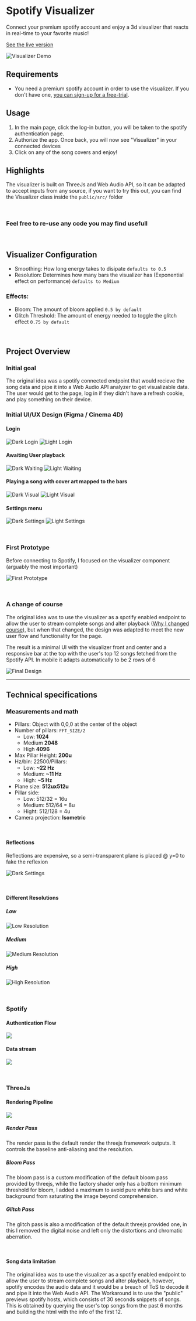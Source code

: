 # Spotify Visualizer

Connect your premium spotify account and enjoy a 3d visualizer that reacts in real-time to your favorite music!

[See the live version](https://visualizer.dpalmer.in/)

![Visualizer Demo](https://dpalmer.in/spotify-visualizer/imgs/DarkFinalDesign.png "Visualizer Demo")

## Requirements

- You need a premium spotify account in order to use the visualizer. If you don't have one, [you can sign-up for a free-trial](https://spotify.com).

## Usage

1. In the main page, click the log-in button, you will be taken to the spotify authentication page.
2. Authorize the app. Once back, you will now see "Visualizer" in your connected devices
3. Click on any of the song covers and enjoy!

## Highlights

The visualizer is built on ThreeJs and Web Audio API, so it can be adapted to accept inputs from any source, if you want to try this out, you can find the Visualizer class inside the `public/src/` folder

&nbsp;

### Feel free to re-use any code you may find usefull

&nbsp;

## Visualizer Configuration

- Smoothing: How long energy takes to disipate `defaults to 0.5`
- Resolution: Determines how many bars the visualizer has (Exponential effect on performance) `defaults to Medium`

### Effects:

- Bloom: The amount of bloom applied `0.5 by default`
- Glitch Threshold: The amount of energy needed to toggle the glitch effect `0.75 by default`

&nbsp;

## Project Overview

### Initial goal

The original idea was a spotify connected endpoint that would recieve the song data and pipe it into a Web Audio API analyzer to get visualizable data. The user would get to the page, log in if they didn't have a refresh cookie, and play something on their device.

### Initial UI/UX Design (Figma / Cinema 4D)

#### Login

![Dark Login](https://dpalmer.in/spotify-visualizer/imgs/Dark_Login.jpg "Dark Login")
![Light Login](https://dpalmer.in/spotify-visualizer/imgs/Light_Login.jpg "Light Login")

#### Awaiting User playback

![Dark Waiting](https://dpalmer.in/spotify-visualizer/imgs/Dark_Waiting.jpg "Dark Waiting")
![Light Waiting](https://dpalmer.in/spotify-visualizer/imgs/Light_Waiting.jpg "Light Waiting")

#### Playing a song with cover art mapped to the bars

![Dark Visual](https://dpalmer.in/spotify-visualizer/imgs/Dark_Visual.jpg "Dark Visual")
![Light Visual](https://dpalmer.in/spotify-visualizer/imgs/Light_Visual.jpg "Light Visual")

#### Settings menu

![Dark Settings](https://dpalmer.in/spotify-visualizer/imgs/Dark_Settings.jpg "Dark Settings")
![Light Settings](https://dpalmer.in/spotify-visualizer/imgs/Light_Settings.jpg "Light Settings")

&nbsp;

### First Prototype

Before connecting to Spotify, I focused on the visualizer component (arguably the most important)

![First Prototype](https://dpalmer.in/spotify-visualizer/imgs/V0.0.1SS.jpg?raw=true "First Prototype")

&nbsp;

### A change of course

The original idea was to use the visualizer as a spotify enabled endpoint to allow the user to stream complete songs and alter playback ([Why I changed course](#song-data-limitation)), but when that changed, the design was adapted to meet the new user flow and functionality for the page.

The result is a minimal UI with the visualizer front and center and a responsive bar at the top with the user's top 12 songs fetched from the Spotify API. In mobile it adapts automatically to be 2 rows of 6

![Final Design](https://dpalmer.in/spotify-visualizer/imgs/DarkFinalDesign.png "Final Design")

---

## Technical specifications

### Measurements and math

- Pillars: Object with 0,0,0 at the center of the object
- Number of pillars: `FFT_SIZE/2`
  - Low: **1024**
  - Medium **2048**
  - High **4096**
- Max Pillar Height: **200u**
- Hz/bin: 22500/Pillars:
  - Low: **~22 Hz**
  - Medium: **~11 Hz**
  - High: **~5 Hz**
- Plane size: **512ux512u**
- Pillar side:
  - Low: 512/32 = 16u
  - Medium: 512/64 = 8u
  - Hight: 512/128 = 4u
- Camera projection: **Isometric**

&nbsp;

#### Reflections

Reflections are expensive, so a semi-transparent plane is placed @ y=0 to fake the reflexion

![Dark Settings](https://dpalmer.in/spotify-visualizer/imgs/Dark_Settings.jpg "Dark Settings")

&nbsp;

#### Different Resolutions

##### Low

![Low Resolution](https://dpalmer.in/spotify-visualizer/imgs/Low_Res.jpg "Low resolution")

##### Medium

![Medium Resolution](https://dpalmer.in/spotify-visualizer/imgs/Med_Res.jpg "Medium resolution")

##### High

![High Resolution](https://dpalmer.in/spotify-visualizer/imgs/High_Res.jpg "High resolution")

&nbsp;
&nbsp;

### Spotify

#### Authentication Flow

[![](https://mermaid.ink/img/pako:eNptkMFqwzAMhl9F6Lr2BXwodN1GDiuMJUdfhK0sJonV2QqjK333OUs6KEwny__36xe6oBPPaDDz58TR8VOgj0SjjVDqMASOut3tHh7J9Ry9gapp3uB9hrMu0CoVasFNkX1I7BRUoD6JhvYM-0k7SeGbNEiEl0G-7iLmjBX9L2OVZmz7t8reOc4ZGiktUPTF0ibO3fJzv9xsvK1XNcfXX75mhYNIHxgqJs8pQytpsWcb7TrjVrjBkdNIwZd7XWbNonY8skVTnp5Sb9HGa-GmkyflZx9UEhpNE2-QJpX6HN2tX5j13mhaGjJffwANToSs)](https://mermaid.live/edit#pako:eNptkMFqwzAMhl9F6Lr2BXwodN1GDiuMJUdfhK0sJonV2QqjK333OUs6KEwny__36xe6oBPPaDDz58TR8VOgj0SjjVDqMASOut3tHh7J9Ry9gapp3uB9hrMu0CoVasFNkX1I7BRUoD6JhvYM-0k7SeGbNEiEl0G-7iLmjBX9L2OVZmz7t8reOc4ZGiktUPTF0ibO3fJzv9xsvK1XNcfXX75mhYNIHxgqJs8pQytpsWcb7TrjVrjBkdNIwZd7XWbNonY8skVTnp5Sb9HGa-GmkyflZx9UEhpNE2-QJpX6HN2tX5j13mhaGjJffwANToSs)

#### Data stream

[![](https://mermaid.ink/img/pako:eNp9kMFKA0EMhl8l5Gp76m0OhUIVPRQWW_Qyl7iT1eDOzJqZOayl7-4s3SIVNadAvo8__Edso2M0mPijcGh5K_Sq5G2AOjuSAHcltFliWK7XN_shZulGA_eHQwOPk5MydFHBD6uzMyOVXl7pBnbNChxlgpSVf4-o1jO_wKY4ibBpHgw0MvC3KeFsXUGT9SNqO8GUgFRphNhB10fK6Y_IJ0mFevlk_ce0c_RlcIGe1ZO42t5xulnMb-zZoqmrI323aMOpcmWoz_OtkxwVTUd94gVSyXE_hhZN1sIXaK5_pk5fcHeIXg)](https://mermaid.live/edit#pako:eNp9kMFKA0EMhl8l5Gp76m0OhUIVPRQWW_Qyl7iT1eDOzJqZOayl7-4s3SIVNadAvo8__Edso2M0mPijcGh5K_Sq5G2AOjuSAHcltFliWK7XN_shZulGA_eHQwOPk5MydFHBD6uzMyOVXl7pBnbNChxlgpSVf4-o1jO_wKY4ibBpHgw0MvC3KeFsXUGT9SNqO8GUgFRphNhB10fK6Y_IJ0mFevlk_ce0c_RlcIGe1ZO42t5xulnMb-zZoqmrI323aMOpcmWoz_OtkxwVTUd94gVSyXE_hhZN1sIXaK5_pk5fcHeIXg)

&nbsp;
&nbsp;

### ThreeJs

#### Rendering Pipeline

[![](https://mermaid.ink/img/pako:eNpNj7sOwyAMRX8FeU5-gKFDH8qSoUqHLCwuuAU1QASkUhXl30vTB72Tj861ZM8gvSLgcA04atZ2wrGcns5Ny-p6wzpyisIRY3ybwqveDt7bYn-4ymYwSepiC696h-6Okf0FKrAULBqVL5pfSwKSJksCeB4VhpsA4Zbcm0aFiQ7KJB-AX3CIVAFOyZ8eTgJPYaJvaW8wf2c_reUJriZNGQ)](https://mermaid.live/edit#pako:eNpNj7sOwyAMRX8FeU5-gKFDH8qSoUqHLCwuuAU1QASkUhXl30vTB72Tj861ZM8gvSLgcA04atZ2wrGcns5Ny-p6wzpyisIRY3ybwqveDt7bYn-4ymYwSepiC696h-6Okf0FKrAULBqVL5pfSwKSJksCeB4VhpsA4Zbcm0aFiQ7KJB-AX3CIVAFOyZ8eTgJPYaJvaW8wf2c_reUJriZNGQ)

##### Render Pass

The render pass is the default render the threejs framework outputs. It controls the baseline anti-aliasing and the resolution.

##### Bloom Pass

The bloom pass is a custom modification of the default bloom pass provided by threejs, while the factory shader only has a bottom minimum threshold for bloom, I added a maximum to avoid pure white bars and white background from saturating the image beyond comprehension.

##### Glitch Pass

The glitch pass is also a modification of the default threejs provided one, in this I removed the digital noise and left only the distortions and chromatic aberration.

&nbsp;
&nbsp;

#### Song data limitation

The original idea was to use the visualizer as a spotify enabled endpoint to allow the user to stream complete songs and alter playback, however, spotify encodes the audio data and it would be a breach of ToS to decode it and pipe it into the Web Audio API. The Workaround is to use the "public" previews spotify hosts, which consists of 30 seconds snippets of songs. This is obtained by querying the user's top songs from the past 6 months and building the html with the info of the first 12.
